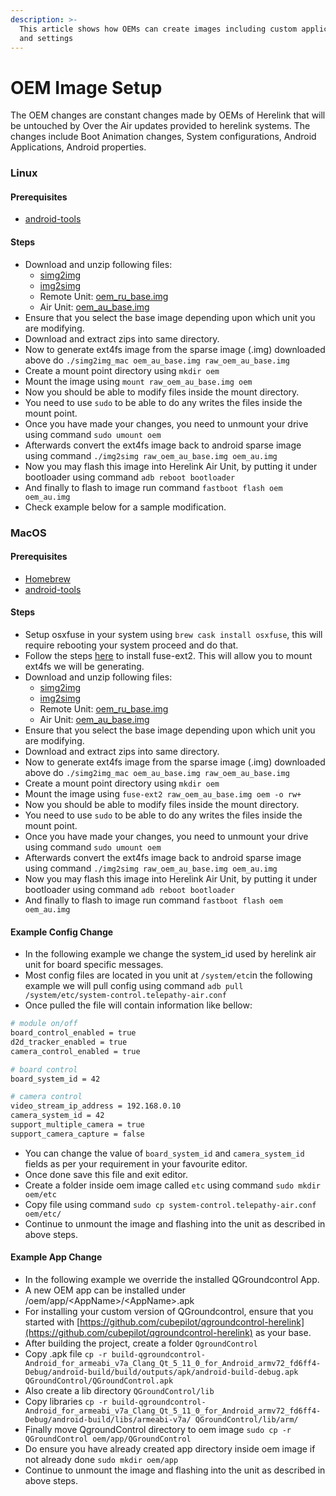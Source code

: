 ```yaml
---
description: >-
  This article shows how OEMs can create images including custom applications
  and settings
---
```


# OEM Image Setup

The OEM changes are constant changes made by OEMs of Herelink that will be untouched by Over the Air updates provided to herelink systems. The changes include Boot Animation changes, System configurations, Android Applications, Android properties.

### Linux

#### Prerequisites

* [android-tools](https://developer.android.com/studio/releases/platform-tools)

#### Steps

* Download and unzip following files:
  * [simg2img](https://herelinkfw.cubepilot.org/tools/simg2img_linux.zip)
  * [img2simg](https://herelinkfw.cubepilot.org/tools/img2simg_linux.zip)
  * Remote Unit: [oem\_ru\_base.img](https://herelinkfw.cubepilot.org/tools/oem_ru_base.img)
  * Air Unit: [oem\_au\_base.img](https://herelinkfw.cubepilot.org/tools/oem_au_base.img)
* Ensure that you select the base image depending upon which unit you are modifying.
* Download and extract zips into same directory.
* Now to generate ext4fs image from the sparse image \(.img\) downloaded above do `./simg2img_mac oem_au_base.img raw_oem_au_base.img`
* Create a mount point directory using `mkdir oem`
* Mount the image using `mount raw_oem_au_base.img oem`
* Now you should be able to modify files inside the mount directory.
* You need to use `sudo` to be able to do any writes the files inside the mount point.
* Once you have made your changes, you need to unmount your drive using command `sudo umount oem`
* Afterwards convert the ext4fs image back to android sparse image using command `./img2simg raw_oem_au_base.img oem_au.img`
* Now you may flash this image into Herelink Air Unit, by putting it under bootloader using command `adb reboot bootloader`
* And finally to flash to image run command `fastboot flash oem oem_au.img`
* Check example below for a sample modification.

### MacOS

#### Prerequisites

* [Homebrew](https://brew.sh/)
* [android-tools](https://developer.android.com/studio/releases/platform-tools)

#### Steps

* Setup osxfuse in your system using `brew cask install osxfuse`, this will require rebooting your system proceed and do that.
* Follow the steps [here](https://github.com/alperakcan/fuse-ext2#macos) to install fuse-ext2. This will allow you to mount ext4fs we will be generating.
* Download and unzip following files:
  * [simg2img](https://herelinkfw.cubepilot.org/tools/simg2img_mac.zip)
  * [img2simg](https://herelinkfw.cubepilot.org/tools/img2simg_mac.zip)
  * Remote Unit: [oem\_ru\_base.img](https://herelinkfw.cubepilot.org/tools/oem_ru_base.img)
  * Air Unit: [oem\_au\_base.img](https://herelinkfw.cubepilot.org/tools/oem_au_base.img)
* Ensure that you select the base image depending upon which unit you are modifying.
* Download and extract zips into same directory.
* Now to generate ext4fs image from the sparse image \(.img\) downloaded above do `./simg2img_mac oem_au_base.img raw_oem_au_base.img`
* Create a mount point directory using `mkdir oem`
* Mount the image using `fuse-ext2 raw_oem_au_base.img oem -o rw+`
* Now you should be able to modify files inside the mount directory.
* You need to use `sudo` to be able to do any writes the files inside the mount point.
* Once you have made your changes, you need to unmount your drive using command `sudo umount oem`
* Afterwards convert the ext4fs image back to android sparse image using command `./img2simg raw_oem_au_base.img oem_au.img`
* Now you may flash this image into Herelink Air Unit, by putting it under bootloader using command `adb reboot bootloader`
* And finally to flash to image run command `fastboot flash oem oem_au.img`

#### Example Config Change

* In the following example we change the system\_id used by herelink air unit for board specific messages.
* Most config files are located in you unit at `/system/etc`in the following example we will pull config using command `adb pull /system/etc/system-control.telepathy-air.conf`
* Once pulled the file will contain information like bellow:

```bash
# module on/off
board_control_enabled = true
d2d_tracker_enabled = true
camera_control_enabled = true

# board control
board_system_id = 42

# camera control
video_stream_ip_address = 192.168.0.10
camera_system_id = 42
support_multiple_camera = true
support_camera_capture = false

```

* You can change the value of `board_system_id` and `camera_system_id` fields as per your requirement in your favourite editor.
* Once done save this file and exit editor.
* Create a folder inside oem image called `etc` using command `sudo mkdir oem/etc`
* Copy file using command `sudo cp system-control.telepathy-air.conf oem/etc/`
* Continue to unmount the image and flashing into the unit as described in above steps.

#### Example App Change

* In the following example we override the installed QGroundcontrol App.
* A new OEM app can be installed under /oem/app/&lt;AppName&gt;/&lt;AppName&gt;.apk
* For installing your custom version of QGroundcontrol, ensure that you started with [https://github.com/cubepilot/qgroundcontrol-herelink](https://github.com/cubepilot/qgroundcontrol-herelink) as your base.
* After building the project, create a folder `QgroundControl`
* Copy .apk file `cp -r build-qgroundcontrol-Android_for_armeabi_v7a_Clang_Qt_5_11_0_for_Android_armv72_fd6ff4-Debug/android-build/build/outputs/apk/android-build-debug.apk QGroundControl/QGroundControl.apk`
* Also create a lib directory `QGroundControl/lib`
* Copy libraries `cp -r build-qgroundcontrol-Android_for_armeabi_v7a_Clang_Qt_5_11_0_for_Android_armv72_fd6ff4-Debug/android-build/libs/armeabi-v7a/ QGroundControl/lib/arm/`
* Finally move QgroundControl directory to oem image `sudo cp -r QGroundControl oem/app/QGroundControl`
* Do ensure you have already created app directory inside oem image if not already done `sudo mkdir oem/app`
* Continue to unmount the image and flashing into the unit as described in above steps.



